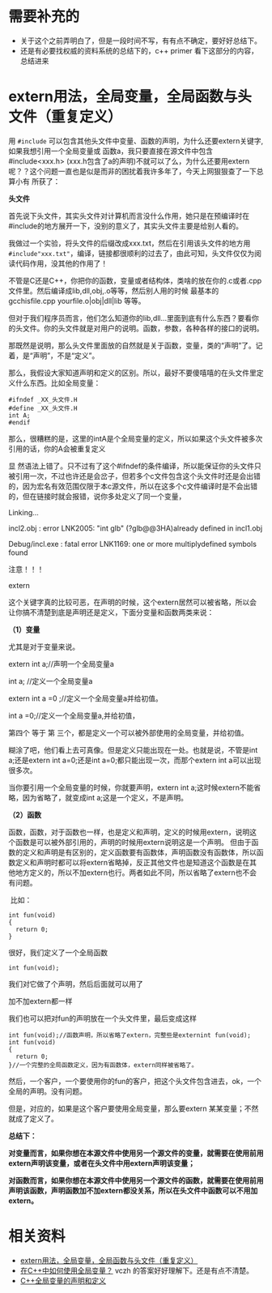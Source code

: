 # 需要补充的

- 关于这个之前弄明白了，但是一段时间不写，有有点不确定，要好好总结下。
- 还是有必要找权威的资料系统的总结下的，c++ primer 看下这部分的内容，总结进来


# extern用法，全局变量，全局函数与头文件（重复定义）



用 `#include` 可以包含其他头文件中变量、函数的声明，为什么还要extern关键字,如果我想引用一个全局变量或 函数a，我只要直接在源文件中包含#include<xxx.h> (xxx.h包含了a的声明)不就可以了么，为什么还要用extern呢？？这个问题一直也是似是而非的困扰着我许多年了，今天上网狠狠查了一下总算小有 所获了：

**头文件**

首先说下头文件，其实头文件对计算机而言没什么作用，她只是在预编译时在#include的地方展开一下，没别的意义了，其实头文件主要是给别人看的。

我做过一个实验，将头文件的后缀改成xxx.txt，然后在引用该头文件的地方用 `#include"xxx.txt"`，编译，链接都很顺利的过去了，由此可知，头文件仅仅为阅读代码作用，没其他的作用了！

不管是C还是C++，你把你的函数，变量或者结构体，类啥的放在你的.c或者.cpp文件里。然后编译成lib,dll,obj,.o等等，然后别人用的时候 最基本的gcchisfile.cpp yourfile.o|obj|dll|lib 等等。

但对于我们程序员而言，他们怎么知道你的lib,dll...里面到底有什么东西？要看你的头文件。你的头文件就是对用户的说明。函数，参数，各种各样的接口的说明。

​    那既然是说明，那么头文件里面放的自然就是关于函数，变量，类的“声明”了。记着，是“声明”，不是“定义”。

那么，我假设大家知道声明和定义的区别。所以，最好不要傻嘻嘻的在头文件里定义什么东西。比如全局变量：


```
#ifndef _XX_头文件.H
#define _XX_头文件.H
int A;
#endif
```


那么，很糟糕的是，这里的intA是个全局变量的定义，所以如果这个头文件被多次引用的话，你的A会被重复定义

显 然语法上错了。只不过有了这个#ifndef的条件编译，所以能保证你的头文件只被引用一次，不过也许还是会岔子，但若多个c文件包含这个头文件时还是会出错的，因为宏名有效范围仅限于本c源文件，所以在这多个c文件编译时是不会出错的，但在链接时就会报错，说你多处定义了同一个变量，

Linking...

incl2.obj : error LNK2005: "int glb" (?glb@@3HA)already defined in incl1.obj

Debug/incl.exe : fatal error LNK1169: one or more multiplydefined symbols found

注意！！！

extern

这个关键字真的比较可恶，在声明的时候，这个extern居然可以被省略，所以会让你搞不清楚到底是声明还是定义，下面分变量和函数两类来说：

**（1）变量**

尤其是对于变量来说。

extern int a;//声明一个全局变量a

int a; //定义一个全局变量a



extern int a =0 ;//定义一个全局变量a并给初值。

int a =0;//定义一个全局变量a,并给初值，



第四个 等于 第 三个，都是定义一个可以被外部使用的全局变量，并给初值。

糊涂了吧，他们看上去可真像。但是定义只能出现在一处。也就是说，不管是int a;还是extern int a=0;还是int a=0;都只能出现一次，而那个extern int a可以出现很多次。

当你要引用一个全局变量的时候，你就要声明，extern int a;这时候extern不能省略，因为省略了，就变成int a;这是一个定义，不是声明。

**（2）函数**

​     函数，函数，对于函数也一样，也是定义和声明，定义的时候用extern，说明这个函数是可以被外部引用的，声明的时候用extern说明这是一个声明。 但由于函数的定义和声明是有区别的，定义函数要有函数体，声明函数没有函数体，所以函数定义和声明时都可以将extern省略掉，反正其他文件也是知道这个函数是在其他地方定义的，所以不加extern也行。两者如此不同，所以省略了extern也不会有问题。

​    比如：


```
int fun(void)
{
  return 0;
}
```


很好，我们定义了一个全局函数


```
int fun(void);
```
我们对它做了个声明，然后后面就可以用了

加不加extern都一样

我们也可以把对fun的声明放在一个头文件里，最后变成这样


```
int fun(void);//函数声明，所以省略了extern，完整些是externint fun(void);
int fun(void)
{
  return 0;
}//一个完整的全局函数定义，因为有函数体，extern同样被省略了。
```
然后，一个客户，一个要使用你的fun的客户，把这个头文件包含进去，ok，一个全局的声明。没有问题。

但是，对应的，如果是这个客户要使用全局变量，那么要extern 某某变量；不然就成了定义了。

**总结下：**

**对变量而言，如果你想在本源文件中使用另一个源文件的变量，就需要在使用前用extern声明该变量，或者在头文件中用extern声明该变量；**

**对函数而言，如果你想在本源文件中使用另一个源文件的函数，就需要在使用前用声明该函数，声明函数加不加extern都没关系，所以在头文件中函数可以不用加extern。**



# 相关资料

- [extern用法，全局变量，全局函数与头文件（重复定义）](https://blog.csdn.net/yexiaozi_007/article/details/8128212)
- [在C++中如何使用全局变量？](https://www.zhihu.com/question/24389589) vczh 的答案好好理解下。还是有点不清楚。
- [C++全局变量的声明和定义](https://blog.csdn.net/candyliuxj/article/details/7853938)
